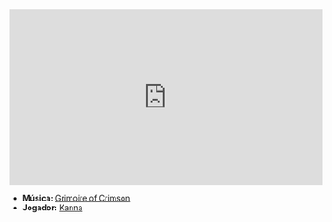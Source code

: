 <iframe width="560" height="315" src="https://www.youtube.com/embed/FXwUzRKFcaI?si=d_CEwSvVCKqXvZjI" title="YouTube video player" frameborder="0" allow="accelerometer; autoplay; clipboard-write; encrypted-media; gyroscope; picture-in-picture; web-share" referrerpolicy="strict-origin-when-cross-origin" allowfullscreen></iframe>

- **Música:** [Grimoire of Crimson](content/Músicas/Grimoire%20of%20Crimson.md)
- **Jogador:** [Kanna](content/Jogadores/Kanna.md)